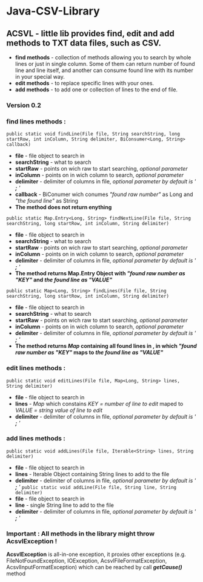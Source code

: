 # Java-CSV-Library

## ACSVL - little lib provides find, edit and add methods to TXT data files, such as CSV.

* **find methods** - collection of methods allowing you to search by whole lines or just in single column. Some of them can return number of found line and line itself, and another can consume found line with its number in your special way.
* **edit methods** - to replace specific lines with your ones.
* **add methods** - to add one or collection of lines to the end of file.

### Version 0.2

### find lines methods :
``` public static void findLine(File file, String searchString, long startRow, int inColumn, String delimiter, BiConsumer<Long, String> callback) ```
* **file** - file object to search in
* **searchString** - what to search
* **startRaw**  - points on wich raw to start searching, *optional parameter* 
* **inColumn**  - points on in wich column to search, *optional parameter* 
* **delimiter** - delimiter of columns in file,  *optional parameter by default is ' __;__ '* 
* **callback**  - BiConumer wich conumes *"found raw number"* as Long and *"the found line"* as String
* **The method  does not return enything**

``` public static Map.Entry<Long, String> findNextLine(File file, String searchString, long startRow, int inColumn, String delimiter) ```
* **file** - file object to search in
* **searchString** - what to search
* **startRaw**  - points on wich raw to start searching, *optional parameter* 
* **inColumn**  - points on in wich column to search, *optional parameter* 
* **delimiter** - delimiter of columns in file,  *optional parameter by default is ' __;__ '*
* **The method returns Map.Entry Object with *"found raw number as "KEY"* and *the found line as "VALUE"***

``` public static Map<Long, String> findLines(File file, String searchString, long startRow, int inColumn, String delimiter) ```
* **file** - file object to search in
* **searchString** - what to search
* **startRaw**  - points on wich raw to start searching, *optional parameter* 
* **inColumn**  - points on in wich column to search, *optional parameter* 
* **delimiter** - delimiter of columns in file,  *optional parameter by default is ' __;__ '*
* **The method returns *Map* containing all found lines in , in which *"found raw number as "KEY"* maps to *the found line as "VALUE"***
### edit lines methods :
``` public static void editLines(File file, Map<Long, String> lines, String delimiter) ```
* **file**  - file object to search in
* **lines** - *Map* which constains *KEY = number of line to edit* maped to *VALUE = string value of line to edit*
* **delimiter** - delimiter of columns in file,  *optional parameter by default is ' __;__ '*
### add lines methods :
``` public static void addLines(File file, Iterable<String> lines, String delimiter) ```
* **file**  - file object to search in
* **lines** - Iterable Object containing String lines to add to the file
* **delimiter** - delimiter of columns in file,  *optional parameter by default is ' __;__ '*
``` public static void addLine(File file, String line, String delimiter) ```
* **file**  - file object to search in
* **line**  - single String line to add to the file
* **delimiter** - delimiter of columns in file,  *optional parameter by default is ' __;__ '*

### Important : All methods in the library might throw AcsvlException !
**AcsvlException** is all-in-one exception, it proxies other exceptions (e.g. FileNotFoundException, IOException, AcsvlFileFormatException, AcsvlInputFormatException) which can be reached
by call ***getCause()*** method

